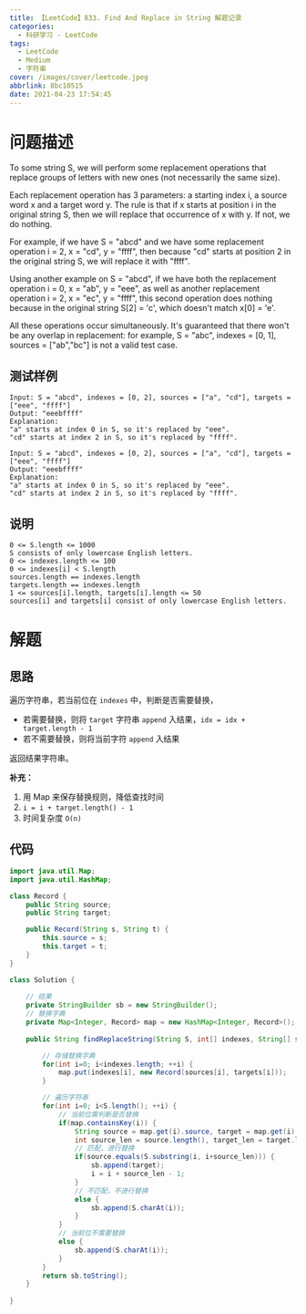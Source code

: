 ```yaml
---
title: 【LeetCode】833. Find And Replace in String 解题记录
categories:
  - 科研学习 - LeetCode
tags:
  - LeetCode
  - Medium
  - 字符串
cover: /images/cover/leetcode.jpeg
abbrlink: 8bc10515
date: 2021-04-23 17:54:45
---
```


# 问题描述

To some string S, we will perform some replacement operations that replace groups of letters with new ones (not necessarily the same size).

Each replacement operation has 3 parameters: a starting index i, a source word x and a target word y.  The rule is that if x starts at position i in the original string S, then we will replace that occurrence of x with y.  If not, we do nothing.

For example, if we have S = "abcd" and we have some replacement operation i = 2, x = "cd", y = "ffff", then because "cd" starts at position 2 in the original string S, we will replace it with "ffff".

Using another example on S = "abcd", if we have both the replacement operation i = 0, x = "ab", y = "eee", as well as another replacement operation i = 2, x = "ec", y = "ffff", this second operation does nothing because in the original string S[2] = 'c', which doesn't match x[0] = 'e'.

All these operations occur simultaneously.  It's guaranteed that there won't be any overlap in replacement: for example, S = "abc", indexes = [0, 1], sources = ["ab","bc"] is not a valid test case.

## 测试样例

```
Input: S = "abcd", indexes = [0, 2], sources = ["a", "cd"], targets = ["eee", "ffff"]
Output: "eeebffff"
Explanation:
"a" starts at index 0 in S, so it's replaced by "eee".
"cd" starts at index 2 in S, so it's replaced by "ffff".
```

```
Input: S = "abcd", indexes = [0, 2], sources = ["a", "cd"], targets = ["eee", "ffff"]
Output: "eeebffff"
Explanation:
"a" starts at index 0 in S, so it's replaced by "eee".
"cd" starts at index 2 in S, so it's replaced by "ffff".
```

## 说明

```
0 <= S.length <= 1000
S consists of only lowercase English letters.
0 <= indexes.length <= 100
0 <= indexes[i] < S.length
sources.length == indexes.length
targets.length == indexes.length
1 <= sources[i].length, targets[i].length <= 50
sources[i] and targets[i] consist of only lowercase English letters.
```

# 解题

## 思路

遍历字符串，若当前位在 `indexes` 中，判断是否需要替换，

- 若需要替换，则将 `target` 字符串 `append` 入结果，`idx = idx + target.length - 1`
- 若不需要替换，则将当前字符 `append` 入结果

返回结果字符串。

**补充：**

1. 用 Map 来保存替换规则，降低查找时间
2. `i = i + target.length() - 1`
3. 时间复杂度 `O(n)`

## 代码

```java
import java.util.Map;
import java.util.HashMap;

class Record {
    public String source;
    public String target;

    public Record(String s, String t) {
        this.source = s;
        this.target = t;
    }
}

class Solution {
    
    // 结果
    private StringBuilder sb = new StringBuilder();
    // 替换字典
    private Map<Integer, Record> map = new HashMap<Integer, Record>();
    
    public String findReplaceString(String S, int[] indexes, String[] sources, String[] targets) {

        // 存储替换字典
        for(int i=0; i<indexes.length; ++i) {
            map.put(indexes[i], new Record(sources[i], targets[i]));
        }

        // 遍历字符串
        for(int i=0; i<S.length(); ++i) {
            // 当前位需判断是否替换
            if(map.containsKey(i)) {
                String source = map.get(i).source, target = map.get(i).target;
                int source_len = source.length(), target_len = target.length();
                // 匹配，进行替换
                if(source.equals(S.substring(i, i+source_len))) {
                    sb.append(target);
                    i = i + source_len - 1;
                }
                // 不匹配，不进行替换
                else {
                    sb.append(S.charAt(i));
                }
            }
            // 当前位不需要替换
            else {
                sb.append(S.charAt(i));
            }
        }
        return sb.toString();
    }
    
}
```